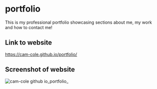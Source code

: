 # portfolio
This is my professional portfolio showcasing sections about me, my work and how to contact me!

## Link to website
https://cam-cole.github.io/portfolio/

## Screenshot of website
![cam-cole github io_portfolio_](https://user-images.githubusercontent.com/83198431/158778676-ce08942e-9f9d-40d6-815b-887da8adb13c.png)
